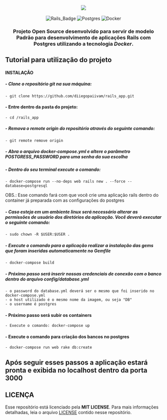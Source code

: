 <h2 align=center>
<img src="https://miro.medium.com/max/1400/1*_uQ2O1kMA6DBI3_nNOBVOA.png" />
</h2>

<div align="center">

![Rails_Badge][rails] ![Postgres](https://img.shields.io/badge/postgres-%23316192.svg?style=for-the-badge&logo=postgresql&logoColor=white) ![Docker](https://img.shields.io/badge/docker-%230db7ed.svg?style=for-the-badge&logo=docker&logoColor=white)

</div>

<h3 align="center">

Projeto **Open Source** desenvolvido para servir de modelo Padrão para desenvolvimento de aplicações **Rails** com **Postgres** utilizando a tecnologia ***Docker***.

</h3>

## **Tutorial para utilização do projeto**


#### **INSTALAÇÃO** 

#####  - **Clone o repositório git na sua máquina:**
    - git clone https://github.com/diiegopaiivam/rails_app.git
#### - **Entre dentro da pasta do projeto:**
    - cd /rails_app
#####  - **Remova o remote origin do repositório através do seguinte comando:**
    - git remote remove origin
#####  - **Abra o arquivo docker-compose.yml e altere o parâmetro POSTGRESS_PASSWORD para uma senha da sua escolha**
#####  - **Dentro do seu terminal execute o comando:**
    - docker-compose run --no-deps web rails new . --force --database=postgresql 
  OBS.: Esse comando fará com que você crie uma aplicação rails dentro do container já preparada com as configurações do postgres
##### - **Caso esteja em um ambiente linux será necessário alterar as permissões de usuário dos diretórios da aplicação. Você deverá executar o seguinte comando:**
    - sudo chown -R $USER:$USER .
##### - **Execute o comando para a aplicação realizar a instalação das gems que foram inseridas automaticamente no Gemfile**
    - docker-compose build
##### - **Próximo passo será inserir nossas credenciais de conexão com o banco dentro do arquivo config/database.yml**
    - o password do database.yml deverá ser o mesmo que foi inserido no docker-compose.yml
    - o host utilizado é o mesmo nome da imagem, ou seja "DB" 
    - o username é postgres
#### - **Próximo passo será subir os containers**
    - Execute o comando: docker-compose up
#### - **Execute o comando para criação dos bancos no postgres**
    - docker-compose run web rake db:create


## **Após seguir esses passos a aplicação estará pronta e exibida no localhost dentro da porta 3000**

## **LICENÇA**

Esse repositório está licenciado pela **MIT LICENSE**. Para mais informações detalhadas, leia o arquivo [LICENSE](./LICENSE) contido nesse repositório. 



<!-- Website Links -->

[rocketseat_site]: https://rocketseat.com.br/

<!-- Badges -->

[github_issues_badge]: https://img.shields.io/github/issues/x0n4d0/ecoleta?color=green

[repository_license_badge]: https://img.shields.io/github/license/x0n4d0/ecoleta

[rails]: https://img.shields.io/badge/rails-%23CC0000.svg?style=for-the-badge&logo=ruby-on-rails&logoColor=white

[npm_version_badge]: https://img.shields.io/badge/npm-6.14.4-red

[web_react_badge]: https://img.shields.io/badge/web-react-blue

[mobile_react-native_badge]: https://img.shields.io/badge/mobile-react%20native-blueviolet

[server_nodejs_badge]: https://img.shields.io/badge/server-nodejs-important

<!-- Techs -->

[react]: https://reactjs.org/

[typescript]: https://www.typescriptlang.org/

[node]: https://nodejs.org/en/

[leaflet]: https://react-leaflet.js.org/en/

[ibge_api]: https://servicodados.ibge.gov.br/api/docs/localidades?versao=1

[ibge_api_ufs]: https://servicodados.ibge.gov.br/api/docs/localidades?versao=1#api-UFs-estadosGet

[ibge_api_municipios]: https://servicodados.ibge.gov.br/api/docs/localidades?versao=1#api-Municipios-estadosUFMunicipiosGet

[vscode]: https://code.visualstudio.com/

[react_native]: http://www.reactnative.com/

[stackedit]: https://stackedit.io

[vscode_sqlite_extension]: https://marketplace.visualstudio.com/items?itemName=alexcvzz.vscode-sqlite

[markdown_emoji]: https://gist.github.com/rxaviers/7360908

[commitlint]: https://github.com/conventional-changelog/commitlint

[express]: https://expressjs.com/

[cors]: https://expressjs.com/en/resources/middleware/cors.html

[knex]: http://knexjs.org/

[sqlite3]: https://github.com/mapbox/node-sqlite3

[tsnode]: https://github.com/TypeStrong/ts-node

[feather_icons]: https://feathericons.com/

[insomnia]: https://insomnia.rest/

[react_leaflet]: https://react-leaflet.js.org/

[react_router_dom]: https://github.com/ReactTraining/react-router/tree/master/packages/react-router-dom

[react_icons]: https://react-icons.github.io/react-icons/

[axios]: https://github.com/axios/axios
